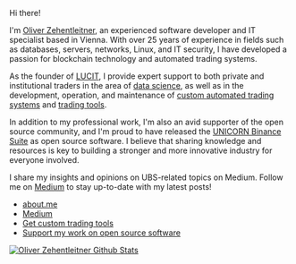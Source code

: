 Hi there!

I'm [Oliver Zehentleitner](https://about.me/oliver-zehentleitner), an experienced software developer and IT specialist based in Vienna. With over 25 years of experience in fields such as databases, servers, networks, Linux, and IT security, I have developed a passion for blockchain technology and automated trading systems.

As the founder of [LUCIT](https://github.com/LUCIT-Systems-and-Development), I provide expert support to both private and institutional traders in the area of [data science](https://www.lucit.tech/data-science.html), as well as in the development, operation, and maintenance of [custom automated trading systems](https://www.lucit.tech/trading-bots.html) and [trading tools](https://www.lucit.tech/trading-tools.html).

In addition to my professional work, I'm also an avid supporter of the open source community, and I'm proud to have released the [UNICORN Binance Suite](https://www.lucit.tech/unicorn-binance-suite.html) as open source software. I believe that sharing knowledge and resources is key to building a stronger and more innovative industry for everyone involved.

I share my insights and opinions on UBS-related topics on Medium. Follow me on [Medium](https://medium.com/@oliverzehentleitner) to stay up-to-date with my latest posts!

- [about.me](https://about.me/oliver-zehentleitner)
- [Medium](https://medium.com/@oliverzehentleitner)
- [Get custom trading tools](https://www.lucit.tech/trading-tools.html)
- [Support my work on open source software](https://github.com/sponsors/oliver-zehentleitner)

[![Oliver Zehentleitner Github Stats](https://github-readme-stats.vercel.app/api?username=oliver-zehentleitner&count_private=true&show_icons=true&theme=react)](https://github.com/oliver-zehentleitner)

<!--
https://github.com/lowlighter/metrics
Here are some ideas to get you started:
- 🤔 [Commercial Support]() - Need a Python developer or consulting?
- 📫 
- 🔭 I’m currently working on ...
- 🌱 I’m currently learning ...
- 👯 I’m looking to collaborate on ...
- 🤔 I’m looking for help with ...
- 💬 Ask me about ...
- 📫 How to reach me: ...
- 😄 Pronouns: ...
- ⚡ Fun fact: ...
-->
